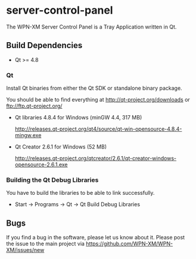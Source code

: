 server-control-panel
====================

The WPN-XM Server Control Panel is a Tray Application written in Qt.

## Build Dependencies

* Qt >= 4.8

### Qt

Install Qt binaries from either the Qt SDK or standalone binary package.

You should be able to find everything at http://qt-project.org/downloads or ftp://ftp.qt-project.org/

* Qt libraries 4.8.4 for Windows (minGW 4.4, 317 MB)

  http://releases.qt-project.org/qt4/source/qt-win-opensource-4.8.4-mingw.exe

* Qt Creator 2.6.1 for Windows (52 MB)

  http://releases.qt-project.org/qtcreator/2.6.1/qt-creator-windows-opensource-2.6.1.exe
  
### Building the Qt Debug Libraries

You have to build the libraries to be able to link successfully.

* Start -> Programs -> Qt -> Qt Build Debug Libraries

## Bugs

If you find a bug in the software, please let us know about it.
Please post the issue to the main project via https://github.com/WPN-XM/WPN-XM/issues/new
